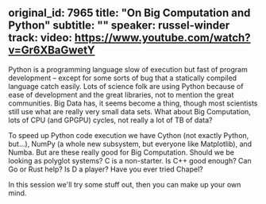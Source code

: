 original_id: 7965
title: "On Big Computation and Python"
subtitle: ""
speaker: russel-winder
track: 
video: https://www.youtube.com/watch?v=Gr6XBaGwetY
---
Python is a programming language slow of execution but fast of program development – except for some sorts of bug that a statically compiled language catch easily. Lots of science folk are using Python because of ease of development and the great libraries, not to mention the great communities. Big Data has, it seems become a thing, though most scientists still use what are really very small data sets. What about Big Computation, lots of CPU (and GPGPU) cycles, not really a lot of TB of data?

To speed up Python code execution we have Cython (not exactly Python, but…), NumPy (a whole new subsystem, but everyone like Matplotlib), and Numba. But are these really good for Big Computation. Should we be looking as polyglot systems? C is a non-starter. Is C++ good enough? Can Go or Rust help? Is D a player? Have you ever tried Chapel?

In this session we'll try some stuff out, then you can make up your own mind.